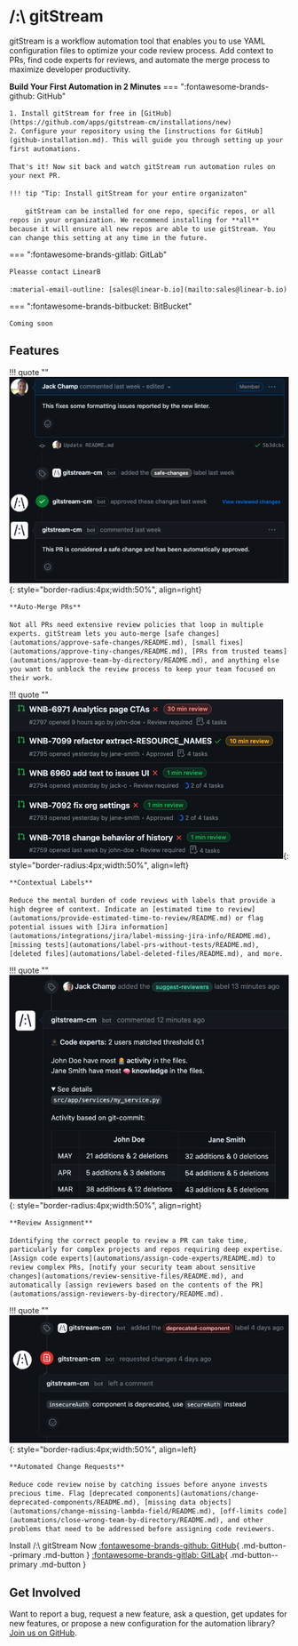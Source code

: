 # /:\ gitStream
gitStream is a workflow automation tool that enables you to use YAML configuration files to optimize your code review process. Add context to PRs, find code experts for reviews, and automate the merge process to maximize developer productivity.


**Build Your First Automation in 2 Minutes**
=== ":fontawesome-brands-github: GitHub"

	1. Install gitStream for free in [GitHub](https://github.com/apps/gitstream-cm/installations/new)
	2. Configure your repository using the [instructions for GitHub](github-installation.md). This will guide you through setting up your first automations.

	That's it! Now sit back and watch gitStream run automation rules on your next PR.

	!!! tip "Tip: Install gitStream for your entire organizaton"

		gitStream can be installed for one repo, specific repos, or all repos in your organization. We recommend installing for **all** because it will ensure all new repos are able to use gitStream. You can change this setting at any time in the future.


=== ":fontawesome-brands-gitlab: GitLab"

	Pleasse contact LinearB 

	:material-email-outline: [sales@linear-b.io](mailto:sales@linear-b.io)

=== ":fontawesome-brands-bitbucket: BitBucket"

	Coming soon


## Features


!!! quote ""
	![Approve safe changes](assets/safe-change-highlight.png){: style="border-radius:4px;width:50%", align=right}
	
	**Auto-Merge PRs**

	Not all PRs need extensive review policies that loop in multiple experts. gitStream lets you auto-merge [safe changes](automations/approve-safe-changes/README.md), [small fixes](automations/approve-tiny-changes/README.md), [PRs from trusted teams](automations/approve-team-by-directory/README.md), and anything else you want to unblock the review process to keep your team focused on their work.

!!! quote ""
	![Estimated time to review](assets/etr-label-highlight.png){: style="border-radius:4px;width:50%", align=left}

	**Contextual Labels**

	Reduce the mental burden of code reviews with labels that provide a high degree of context. Indicate an [estimated time to review](automations/provide-estimated-time-to-review/README.md) or flag potential issues with [Jira information](automations/integrations/jira/label-missing-jira-info/README.md), [missing tests](automations/label-prs-without-tests/README.md), [deleted files](automations/label-deleted-files/README.md), and more.

!!! quote ""
	![Assign Code Experts](assets/code-experts-highlight.png){: style="border-radius:4px;width:50%", align=right}

	**Review Assignment**

	Identifying the correct people to review a PR can take time, particularly for complex projects and repos requiring deep expertise. [Assign code experts](automations/assign-code-experts/README.md) to review complex PRs, [notify your security team about sensitive changes](automations/review-sensitive-files/README.md), and automatically [assign reviewers based on the contents of the PR](automations/assign-reviewers-by-directory/README.md).

!!! quote ""
	![Change Deprecated Components](assets/change-deprecated-highlight.png){: style="border-radius:4px;width:50%", align=left}

	**Automated Change Requests**
	
	Reduce code review noise by catching issues before anyone invests precious time. Flag [deprecated components](automations/change-deprecated-components/README.md), [missing data objects](automations/change-missing-lambda-field/README.md), [off-limits code](automations/close-wrong-team-by-directory/README.md), and other problems that need to be addressed before assigning code reviewers.



Install /:\ gitStream Now 
[:fontawesome-brands-github: GitHub](https://github.com/apps/gitstream-cm/installations/new){ .md-button--primary .md-button }
[:fontawesome-brands-gitlab: GitLab](./gitlab-installation/){ .md-button--primary .md-button }

## Get Involved
Want to report a bug, request a new feature, ask a question, get updates for new features, or propose a new configuration for the automation library? [Join us on GitHub](https://github.com/linear-b/gitstream).